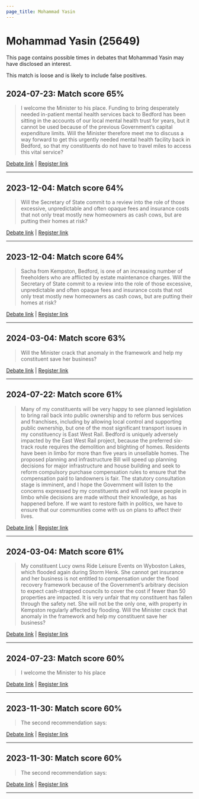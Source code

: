 ```yaml
---
page_title: Mohammad Yasin
---
```


# Mohammad Yasin  (25649)

This page contains possible times in debates that Mohammad Yasin may have disclosed an interest.

This match is loose and is likely to include false positives. 



## 2024-07-23: Match score 65%

>I welcome the Minister to his place. Funding to bring desperately needed in-patient mental health services back to Bedford has been sitting in the accounts of our local mental health trust for years, but it cannot be used because of the previous Government’s capital expenditure limits. Will the Minister therefore meet me to discuss a way forward to get this urgently needed mental health facility back in Bedford, so that my constituents do not have to travel miles to access this vital service?

[Debate link](https://www.theyworkforyou.com/debates/?id=2024-07-23d.514.6) | [Register link](https://www.theyworkforyou.com/mp/25649/register)


---



## 2023-12-04: Match score 64%

>Will the Secretary of State commit to a review into the role of those excessive, unpredictable and often opaque fees and insurance costs that not only treat mostly new homeowners as cash cows, but are putting their homes at risk?

[Debate link](https://www.theyworkforyou.com/debates/?id=2023-12-04d.18.3) | [Register link](https://www.theyworkforyou.com/mp/25649/register)


---



## 2023-12-04: Match score 64%

>Sacha from Kempston, Bedford, is one of an increasing number of freeholders who are afflicted by estate maintenance charges. Will the Secretary of State commit to a review into the role of those excessive, unpredictable and often opaque fees and insurance costs that not only treat mostly new homeowners as cash cows, but are putting their homes at risk?

[Debate link](https://www.theyworkforyou.com/debates/?id=2023-12-04d.18.3) | [Register link](https://www.theyworkforyou.com/mp/25649/register)


---



## 2024-03-04: Match score 63%

>Will the Minister crack that anomaly in the framework and help my constituent save her business?

[Debate link](https://www.theyworkforyou.com/debates/?id=2024-03-04a.630.3) | [Register link](https://www.theyworkforyou.com/mp/25649/register)


---



## 2024-07-22: Match score 61%

>Many of my constituents will be very happy to see planned legislation to bring rail back into public ownership and to reform bus services and franchises, including by allowing local control and supporting public ownership, but one of the most significant transport issues in my constituency is East West Rail. Bedford is uniquely adversely impacted by the East West Rail project, because  the preferred six-track route requires the demolition and blighting of homes. Residents have been in limbo for more than five years in unsellable homes. The proposed planning and infrastructure Bill will speed up planning decisions for major infrastructure and house building and seek to reform compulsory purchase compensation rules to ensure that the compensation paid to landowners is fair. The statutory consultation stage is imminent, and I hope the Government will listen to the concerns expressed by my constituents and will not leave people in limbo while decisions are made without their knowledge, as has happened before. If we want to restore faith in politics, we have to ensure that our communities come with us on plans to affect their lives.

[Debate link](https://www.theyworkforyou.com/debates/?id=2024-07-22e.463.0) | [Register link](https://www.theyworkforyou.com/mp/25649/register)


---



## 2024-03-04: Match score 61%

>My constituent Lucy owns Ride Leisure Events on Wyboston Lakes, which flooded again during Storm Henk. She cannot get insurance and her business is not entitled to compensation under the flood recovery framework because of the Government’s arbitrary decision to expect cash-strapped councils to cover the cost if fewer than 50 properties are impacted. It is very unfair that my constituent has fallen through the safety net. She will not be the only one, with property in Kempston regularly affected by flooding. Will the Minister crack that anomaly in the framework and help my constituent save her business?

[Debate link](https://www.theyworkforyou.com/debates/?id=2024-03-04a.630.3) | [Register link](https://www.theyworkforyou.com/mp/25649/register)


---



## 2024-07-23: Match score 60%

>I welcome the Minister to his place

[Debate link](https://www.theyworkforyou.com/debates/?id=2024-07-23d.514.6) | [Register link](https://www.theyworkforyou.com/mp/25649/register)


---



## 2023-11-30: Match score 60%

>The second recommendation says:

[Debate link](https://www.theyworkforyou.com/debates/?id=2023-11-30a.1108.2) | [Register link](https://www.theyworkforyou.com/mp/25649/register)


---



## 2023-11-30: Match score 60%

>The second recommendation says:

[Debate link](https://www.theyworkforyou.com/debates/?id=2023-11-30a.1108.2) | [Register link](https://www.theyworkforyou.com/mp/25649/register)


---

